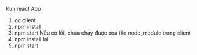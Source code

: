 Run react App

1. cd client
2. npm install
3. npm start
Nếu có lỗi, chưa chạy được
xoá file node_module trong client
4. npm install lại
5. npm start
